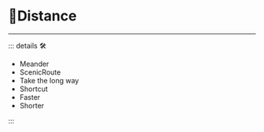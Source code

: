 # 🔻<via>Distance</via>

---

<!-- =================================================== -->
<!-- =================================================== -->
<!-- =================================================== -->
<!-- =================================================== -->
<!-- =================================================== -->
::: details 🛠

- Meander
- ScenicRoute
- Take the long way
- Shortcut
- Faster
- Shorter

:::
